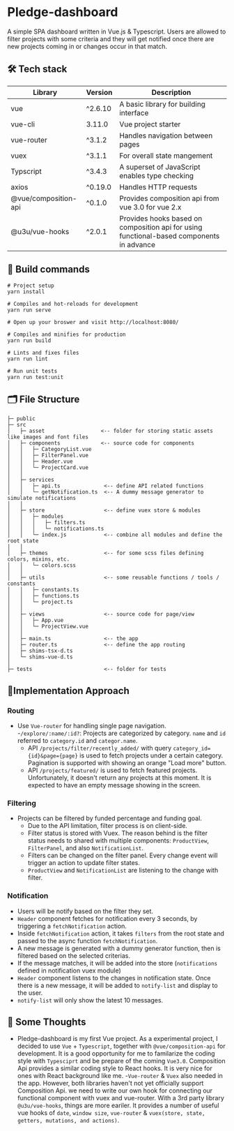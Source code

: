 # Pledge-dashboard 
A simple SPA dashboard written in Vue.js & Typescript. Users are allowed to filter projects with some criteria and they will get notified once there are new projects coming in or changes occur in that match.

## 🛠 Tech stack 
Library | Version | Description
------------ | ------------- | -------------
vue | ^2.6.10 | A basic library for building interface
vue-cli | 3.11.0 | Vue project starter
vue-router |  ^3.1.2 | Handles navigation between pages
vuex | ^3.1.1 | For overall state mangement
Typscript | ^3.4.3 | A superset of JavaScript enables type checking
axios | ^0.19.0 | Handles HTTP requests
@vue/composition-api | ^0.1.0 | Provides composition api from vue 3.0 for vue 2.x
@u3u/vue-hooks | ^2.0.1 | Provides hooks based on composition api for using functional-based components in advance

## 🔧 Build commands 
```
# Project setup
yarn install
```
```
# Compiles and hot-reloads for development
yarn run serve

# Open up your broswer and visit http://localhost:8080/
```
```
# Compiles and minifies for production
yarn run build
```
```
# Lints and fixes files
yarn run lint
```
```
# Run unit tests
yarn run test:unit
```
## 🗂️ File Structure
```
├─ public 
├─ src 
│   ├─ asset                  <-- folder for storing static assets like images and font files
│   ├─ components             <-- source code for components
│   │   ├─ CategoryList.vue
│   │   ├─ FilterPanel.vue
│   │   ├─ Header.vue
│   │   └─ ProjectCard.vue
│   │
│   ├─ services             
│   │   ├─ api.ts              <-- define API related functions
│   │   └─ getNotification.ts  <-- A dummy message generator to simulate notifications
│   │
│   ├─ store                   <-- define vuex store & modules
│   │   ├─ modules 
│   │   │   ├─ filters.ts
│   │   │   └─ notifications.ts
│   │   └─ index.js            <-- combine all modules and define the root state
│   │
│   ├─ themes                  <-- for some scss files defining colors, mixins, etc.
│   │   └─ colors.scss
│   │
│   ├─ utils                   <-- some reusable functions / tools / constants 
│   │   ├─ constants.ts        
│   │   ├─ functions.ts
│   │   └─ project.ts
│   │
│   ├─ views                   <-- source code for page/view
│   │   ├─ App.vue
│   │   └─ ProjectView.vue 
│   │
│   ├─ main.ts                 <-- the app
│   ├─ router.ts               <-- define the app routing
│   ├─ shims-tsx-d.ts
│   └─ shims-vue-d.ts
│ 
├─ tests                       <-- folder for tests

```

## 🚀Implementation Approach 

### Routing
- Use `Vue-router` for handling single page navigation. 
  -`/explore/:name/:id?`: Projects are categorized by category. `name` and `id` referred to `category.id` and `categor.name`.
  - API `/projects/filter/recently_added/` with query `category_id={id}&page={page}` is used to fetch projects under a certain category. Pagination is supported with showing an orange "Load more" button.
  - API `/projects/featured/` is used to fetch featured projects. Unfortunately, it doesn't return any projects at this moment. It is expected to have an empty message showing in the screen.

### Filtering
- Projects can be filtered by funded percentage and funding goal.
  - Due to the API limitation, filter process is on client-side.
  - Filter status is stored with Vuex. The reason behind is the filter status needs to shared with multiple components: `ProductView`, `FilterPanel`, and also `NotificationList`. 
  - Filters can be changed on the filter panel. Every change event will trigger an action to update filter states.
  - `ProductView` and `NotificationList` are listening to the change with filter.

### Notification
- Users will be notify based on the filter they set.
 - `Header` component fetches for notification every 3 seconds, by triggering a `fetchNotification` action.
 - Inside `fetchNotification` action, it takes `filters` from the root state and passed to the async function `fetchNotification`.
 - A new message is generated with a dummy generator function, then is filtered based on the selected criterias. 
 - If the message matches, it will be added into the store (`notifications` defined in notification vuex module)
 - `Header` component listens to the changes in notification state. Once there is a new message, it will be added to `notify-list` and display to the user.
 - `notify-list` will only show the latest 10 messages.
 
## 🧠 Some Thoughts
- Pledge-dashboard is my first Vue project. As a experimental project, I decided to use `Vue` + `Typescript`, together with `@vue/composition-api` for development. It is a good opportunity for me to familarize the coding style with `Typesciprt` and be prepare of the coming `Vue3.0`. Composition Api provides a similar coding style to React hooks. It is very nice for ones with React background like me.
-`Vue-router` & `Vuex` also needed in the app. However, both libraries haven't not yet officially support Composition Api. we need to write our own hook for connecting our functional component with vuex and vue-router. With a 3rd party library `@u3u/vue-hooks`, things are more eariler. It provides a number of useful vue hooks of `date`, `window size`, `vue-router` & `vuex(store, state, getters, mutations, and actions)`.
